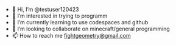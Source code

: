 - 👋 Hi, I’m @testuser120423
- 👀 I’m interested in trying to programm
- 🌱 I’m currently learning to use codespaces and github
- 💞️ I’m looking to collaborate on minecraft/general programming
- 📫 How to reach me fightgeometry@gmail.com

<!---
testuser120423/testuser120423 is a ✨ special ✨ repository because its `README.md` (this file) appears on your GitHub profile.
You can click the Preview link to take a look at your changes.
--->

